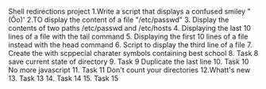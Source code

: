 Shell redirections project
1.Write a script that displays a confused smiley "(Ôo)'
2.TO display the content of a file "/etc/passwd"
3. Display the contents of two paths /etc/passwd and /etc/hosts
4. Displaying the last 10 lines of a file with the tail command
5. Displaying the first 10 lines of a file instead with the head command
6. Script to display the third line of a file
7. Create the with scppecial charater symbols containing best school
8. Task 8 save current state of directory
9. Task 9 Duplicate the last line
10. Task 10 No more javascript
11. Task 11 Don't count your directories
12.Whatt's new
13. Task 13
14. Task 14
15. Task 15
